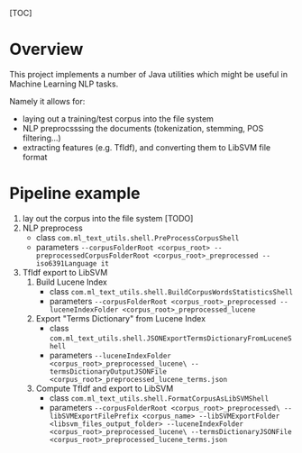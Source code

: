 [TOC]

# Overview

This project implements a number of Java utilities which might be useful in Machine Learning NLP tasks.

Namely it allows for:

* laying out a training/test corpus into the file system
* NLP preprocsssing the documents (tokenization, stemming, POS filtering...)
* extracting features (e.g. TfIdf), and converting them to LibSVM file format

# Pipeline example

1. lay out the corpus into the file system [TODO]
1. NLP preprocess
    * class `com.ml_text_utils.shell.PreProcessCorpusShell`
    * parameters `--corpusFolderRoot <corpus_root> --preprocessedCorpusFolderRoot <corpus_root>_preprocessed --iso6391Language it`
1. TfIdf export to LibSVM
    1. Build Lucene Index
        * class `com.ml_text_utils.shell.BuildCorpusWordsStatisticsShell`
        * parameters `--corpusFolderRoot <corpus_root>_preprocessed --luceneIndexFolder <corpus_root>_preprocessed_lucene`
    1. Export "Terms Dictionary" from Lucene Index
        * class `com.ml_text_utils.shell.JSONExportTermsDictionaryFromLuceneShell`
        * parameters `--luceneIndexFolder <corpus_root>_preprocessed_lucene\ --termsDictionaryOutputJSONFile <corpus_root>_preprocessed_lucene_terms.json`
    1. Compute TfIdf and export to LibSVM
        * class `com.ml_text_utils.shell.FormatCorpusAsLibSVMShell`
        * parameters `--corpusFolderRoot <corpus_root>_preprocessed\ --libSVMExportFilePrefix <corpus_name> --libSVMExportFolder <libsvm_files_output_folder> --luceneIndexFolder <corpus_root>_preprocessed_lucene\ --termsDictionaryJSONFile <corpus_root>_preprocessed_lucene_terms.json`
